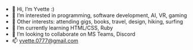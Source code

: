 - 👋 Hi, I’m Yvette :)
- 👀 I’m interested in programming, software development, AI, VR, gaming
- 🐶 Other interests: attending gigs, books, travel, design, hiking, surfing
- 🌱 I’m currently learning HTML/CSS, Ruby 
- 💞️ I’m looking to collaborate on MS Teams, Discord
- 📫 yvette.0777@gmail.com

<!---
vet7/vet7 is a ✨ special ✨ repository because its `README.md` (this file) appears on your GitHub profile.
You can click the Preview link to take a look at your changes.
--->
